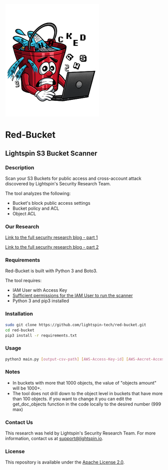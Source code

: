 ![Red-Bucket](https://github.com/lightspin-tech/red-bucket/blob/main/red-bucket.png)



# Red-Bucket
## Lightspin S3 Bucket Scanner


### Description
Scan your S3 Buckets for public access and cross-account attack discovered by Lightspin's Security Research Team.

The tool analyzes the following:
- Bucket's block public access settings
- Bucket policy and ACL
- Object ACL

### Our Research
[Link to the full security research blog - part 1](https://blog.lightspin.io/how-to-access-aws-s3-buckets)

[Link to the full security research blog - part 2](https://blog.lightspin.io/misconfiguerd-s3-buckets)

### Requirements
Red-Bucket is built with Python 3 and Boto3.

The tool requires:
- IAM User with Access Key
- [Sufficient permissions for the IAM User to run the scanner](red-bucket-policy.json)
- Python 3 and pip3 installed

### Installation
```bash
sudo git clone https://github.com/lightspin-tech/red-bucket.git
cd red-bucket
pip3 install -r requirements.txt
```

### Usage
```bash
python3 main.py [output-csv-path] [AWS-Access-Key-id] [AWS-Aecret-Access-Key]
```
### Notes
- In buckets with more that 1000 objects, the  value of "objects amount" will be 1000+. 
- The tool does not drill down to the object level in buckets that have more than 100 objects.
  if you want to change it you can edit the get_doc_objects function in the code locally to the desired number (999 max)
  
### Contact Us
This research was held by Lightspin's Security Research Team.
For more information, contact us at support@lightspin.io.

### License
This repository is available under the [Apache License 2.0](https://github.com/lightspin-tech/red-bucket/blob/main/LICENSE).
